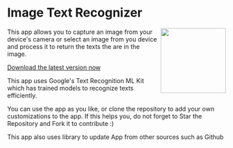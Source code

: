 # Image Text Recognizer
<img src="https://github.com/GouravKhunger/TextRecognizer/blob/master/app/src/main/res/drawable/logo.png?raw=true" height="150px" width="150px" align="right"/>

This app allows you to capture an image from your device's camera or select an image from you device and process it to return the texts the are in the image.

[Download  the latest version now](https://github.com/GouravKhunger/TextRecognizer/releases)

This app uses Google's Text Recognition ML Kit which has trained models to recognize texts efficiently.

You can use the app as you like, or clone the repository to add your own customizations to the app.
If this helps you, do not forget to Star the Repository and Fork it to contribute :)

This app also uses library to update App from other sources such as Github
